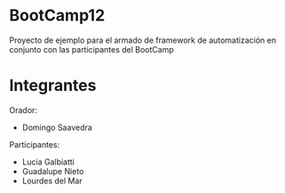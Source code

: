 # BootCamp12
Proyecto de ejemplo para el armado de framework de automatización en conjunto con las participantes del BootCamp



# Integrantes
Orador: 
* Domingo Saavedra


Participantes:
* Lucia Galbiatti  
* Guadalupe Nieto
* Lourdes del Mar





